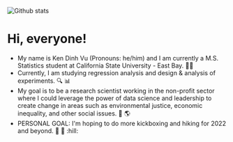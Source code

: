 ![Github stats](https://github-readme-stats.vercel.app/api?username=Ken-Vu)

# Hi, everyone!

* My name is Ken Dinh Vu (Pronouns: he/him) and I am currently a M.S. Statistics student at California State University - East Bay. :man_student: 
* Currently, I am studying regression analysis and design & analysis of experiments. :mag: 📊
* My goal is to be a research scientist working in the non-profit sector where I could leverage the power of data science and leadership to create change in areas such as environmental justice, economic inequality, and other social issues. :handshake: :earth_americas: 
* PERSONAL GOAL: I'm hoping to do more kickboxing and hiking for 2022 and beyond. :boxing_glove: :punch: :hill:
